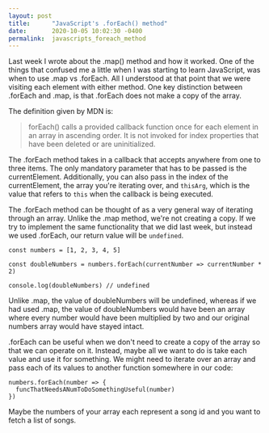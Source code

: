```yaml
---
layout: post
title:      "JavaScript's .forEach() method"
date:       2020-10-05 10:02:30 -0400
permalink:  javascripts_foreach_method
---
```



Last week I wrote about the .map() method and how it worked. One of the things that confused me a little when I was starting to learn JavaScript, was when to use .map vs .forEach. All I understood at that point that we were visiting each element with either method. One key distinction between .forEach and .map, is that .forEach does not make a copy of the array. 

The definition given by MDN is:

> forEach() calls a provided callback function once for each element in an array in ascending order. It is not invoked for index properties that have been deleted or are uninitialized.
>

The .forEach method takes in a callback that accepts anywhere from one to three items. The only mandatory parameter that has to be passed is the currentElement. Additionally, you can also pass in the index of the currentElement, the array you're iterating over, and `thisArg`, which is the value that refers to `this` when the callback is being executed.

The .forEach method can be thought of as a very general way of iterating through an array. Unlike the .map method, we're not creating a copy. If we try to implement the same functionality that we did last week, but instead we used .forEach, our return value will be `undefined`.

```
const numbers = [1, 2, 3, 4, 5]

const doubleNumbers = numbers.forEach(currentNumber => currentNumber * 2)

console.log(doubleNumbers) // undefined
```

Unlike .map, the value of doubleNumbers will be undefined, whereas if we had used .map, the value of doubleNumbers would have been an array where every number would have been multiplied by two and our original numbers array would have stayed intact. 

.forEach can be useful when we don't need to create a copy of the array so that we can operate on it. Instead, maybe all we want to do is take each value and use it for something. We might need to iterate over an array and pass each of its values to another function somewhere in our code:

```
numbers.forEach(number => {
  funcThatNeedsANumToDoSomethingUseful(number)
})
```

Maybe the numbers of your array each represent a song id and you want to fetch a list of songs. 











